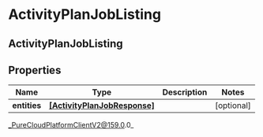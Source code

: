 # ActivityPlanJobListing

## ActivityPlanJobListing

## Properties

|Name | Type | Description | Notes|
|------------ | ------------- | ------------- | -------------|
| **entities** | [**[ActivityPlanJobResponse]**](ActivityPlanJobResponse) |  | [optional] |



_PureCloudPlatformClientV2@159.0.0_
